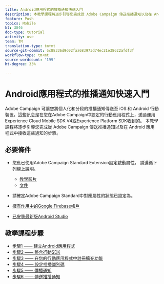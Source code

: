 ```yaml
---
title: Android應用程式的推播通知快速入門
description: 本教學課程將逐步引導您完成從 Adobe Campaign 傳送推播通知以及在 Android 應用程式中接收這些通知的步驟。
feature: Push
topics: Mobile
kt: 3846
doc-type: tutorial
activity: use
team: TM
translation-type: tm+mt
source-git-commit: 6c88336d9c02faa683973d74ec21e38622afdf3f
workflow-type: tm+mt
source-wordcount: '199'
ht-degree: 33%

---
```


# Android應用程式的推播通知快速入門

Adobe Campaign 可讓您將個人化和分段的推播通知傳送至 iOS 和 Android 行動裝置。這些訊息是在您在Adobe Campaign中設定的行動應用程式上，透過運用Experience Cloud Mobile SDK V4或Experience Platform SDK收到的。
本教學課程將逐步引導您完成從 Adobe Campaign 傳送推播通知以及在 Android 應用程式中接收這些通知的步驟。

## 必要條件

* 您應已使用Adobe Campaign Standard Extension設定啟動屬性。 請遵循下列線上說明。
   * [教學影片](https://video.tv.adobe.com/v/26224?quality=12&captions=chi_hant)
   * [文件](https://docs.adobe.com/content/help/en/campaign-learn/campaign-standard-tutorials/communication-channels/mobile/configure-mobile-apps-using-aep-sdk.html)

* 請確定Adobe Campaign Standard中對應屬性的狀態已設定為。
* [擁有作用中的Google Firebase帳戶](https://firebase.google.com)
* [已安裝最新版Android Studio](https://developer.android.com/studio)

## 教學課程步驟

* [步驟1 —— 建立Android應用程式](/help/tutorial-push-notifications-android/create-android-app.md)
* [步驟2 —— 整合行動SDK](/help/tutorial-push-notifications-android/integrating-with-mobile-sdk.md)
* [步驟3 —— 在您的行動應用程式中註冊擴充功能](/help/tutorial-push-notifications-android/register-mobile-extensions.md)
* [步驟4 —— 設定推播識別碼](/help/tutorial-push-notifications-android/set-push-identifier.md)
* [步驟5 —— 傳播通知](/help/tutorial-push-notifications-android/propagate-notification.md)
* [步驟6 —— 傳送推播通知](/help/tutorial-push-notifications-android/send-push-notification.md)

